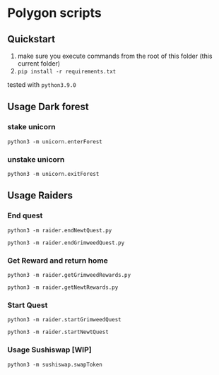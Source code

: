 # Polygon scripts


## Quickstart

1. make sure you execute commands from the root of this folder (this current folder)
1. `pip install -r requirements.txt` 

tested with `python3.9.0` 

## Usage Dark forest

### stake unicorn

`python3 -m unicorn.enterForest`

### unstake unicorn

`python3 -m unicorn.exitForest`


## Usage Raiders

### End quest 

`python3 -m raider.endNewtQuest.py`

`python3 -m raider.endGrimweedQuest.py`


### Get Reward and return home

`python3 -m raider.getGrimweedRewards.py`

`python3 -m raider.getNewtRewards.py`

### Start Quest 

`python3 -m raider.startGrimweedQuest`

`python3 -m raider.startNewtQuest`

### Usage Sushiswap [WIP]

`python3 -m sushiswap.swapToken`